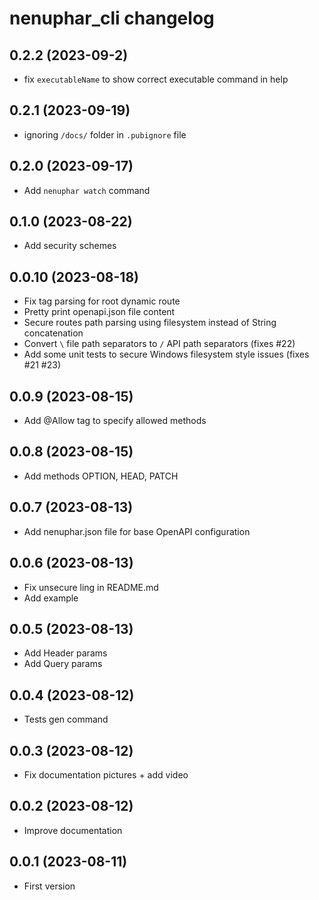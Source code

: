 # nenuphar_cli changelog
## 0.2.2 (2023-09-2)

* fix `executableName` to show correct executable command in help

## 0.2.1 (2023-09-19)

* ignoring `/docs/` folder in `.pubignore` file

## 0.2.0 (2023-09-17)

* Add `nenuphar watch` command

## 0.1.0 (2023-08-22)

* Add security schemes

## 0.0.10 (2023-08-18)

* Fix tag parsing for root dynamic route
* Pretty print openapi.json file content
* Secure routes path parsing using filesystem instead of String concatenation
* Convert `\` file path separators to `/` API path separators (fixes #22)
* Add some unit tests to secure Windows filesystem style issues (fixes #21 #23)

## 0.0.9 (2023-08-15)

* Add @Allow tag to specify allowed methods

## 0.0.8 (2023-08-15)

* Add methods OPTION, HEAD, PATCH

## 0.0.7 (2023-08-13)

* Add nenuphar.json file for base OpenAPI configuration

## 0.0.6 (2023-08-13)

* Fix unsecure ling in README.md
* Add example

## 0.0.5 (2023-08-13)

* Add Header params
* Add Query params

## 0.0.4 (2023-08-12)

* Tests gen command

## 0.0.3 (2023-08-12)

* Fix documentation pictures + add video

## 0.0.2 (2023-08-12)

* Improve documentation

## 0.0.1 (2023-08-11)

* First version